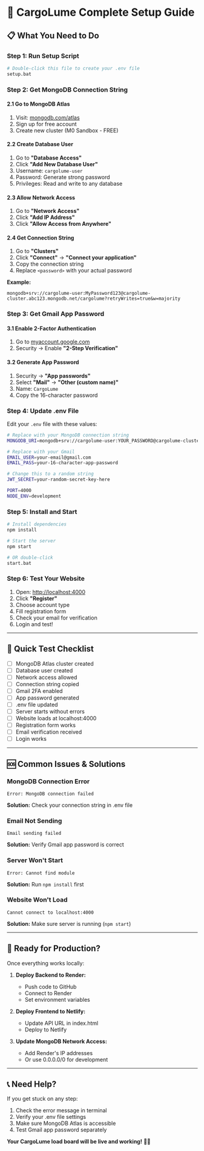 # 🚀 CargoLume Complete Setup Guide

## 📋 **What You Need to Do**

### **Step 1: Run Setup Script**
```bash
# Double-click this file to create your .env file
setup.bat
```

### **Step 2: Get MongoDB Connection String**

#### **2.1 Go to MongoDB Atlas**
1. Visit: [mongodb.com/atlas](https://mongodb.com/atlas)
2. Sign up for free account
3. Create new cluster (M0 Sandbox - FREE)

#### **2.2 Create Database User**
1. Go to **"Database Access"**
2. Click **"Add New Database User"**
3. Username: `cargolume-user`
4. Password: Generate strong password
5. Privileges: Read and write to any database

#### **2.3 Allow Network Access**
1. Go to **"Network Access"**
2. Click **"Add IP Address"**
3. Click **"Allow Access from Anywhere"**

#### **2.4 Get Connection String**
1. Go to **"Clusters"**
2. Click **"Connect"** → **"Connect your application"**
3. Copy the connection string
4. Replace `<password>` with your actual password

**Example:**
```
mongodb+srv://cargolume-user:MyPassword123@cargolume-cluster.abc123.mongodb.net/cargolume?retryWrites=true&w=majority
```

### **Step 3: Get Gmail App Password**

#### **3.1 Enable 2-Factor Authentication**
1. Go to [myaccount.google.com](https://myaccount.google.com)
2. Security → Enable **"2-Step Verification"**

#### **3.2 Generate App Password**
1. Security → **"App passwords"**
2. Select **"Mail"** → **"Other (custom name)"**
3. Name: `CargoLume`
4. Copy the 16-character password

### **Step 4: Update .env File**

Edit your `.env` file with these values:

```bash
# Replace with your MongoDB connection string
MONGODB_URI=mongodb+srv://cargolume-user:YOUR_PASSWORD@cargolume-cluster.xxxxx.mongodb.net/cargolume?retryWrites=true&w=majority

# Replace with your Gmail
EMAIL_USER=your-email@gmail.com
EMAIL_PASS=your-16-character-app-password

# Change this to a random string
JWT_SECRET=your-random-secret-key-here

PORT=4000
NODE_ENV=development
```

### **Step 5: Install and Start**

```bash
# Install dependencies
npm install

# Start the server
npm start

# OR double-click
start.bat
```

### **Step 6: Test Your Website**

1. Open: [http://localhost:4000](http://localhost:4000)
2. Click **"Register"**
3. Choose account type
4. Fill registration form
5. Check your email for verification
6. Login and test!

---

## 🎯 **Quick Test Checklist**

- [ ] MongoDB Atlas cluster created
- [ ] Database user created
- [ ] Network access allowed
- [ ] Connection string copied
- [ ] Gmail 2FA enabled
- [ ] App password generated
- [ ] .env file updated
- [ ] Server starts without errors
- [ ] Website loads at localhost:4000
- [ ] Registration form works
- [ ] Email verification received
- [ ] Login works

---

## 🆘 **Common Issues & Solutions**

### **MongoDB Connection Error**
```
Error: MongoDB connection failed
```
**Solution:** Check your connection string in .env file

### **Email Not Sending**
```
Email sending failed
```
**Solution:** Verify Gmail app password is correct

### **Server Won't Start**
```
Error: Cannot find module
```
**Solution:** Run `npm install` first

### **Website Won't Load**
```
Cannot connect to localhost:4000
```
**Solution:** Make sure server is running (`npm start`)

---

## 🚀 **Ready for Production?**

Once everything works locally:

1. **Deploy Backend to Render:**
   - Push code to GitHub
   - Connect to Render
   - Set environment variables

2. **Deploy Frontend to Netlify:**
   - Update API URL in index.html
   - Deploy to Netlify

3. **Update MongoDB Network Access:**
   - Add Render's IP addresses
   - Or use 0.0.0.0/0 for development

---

## 📞 **Need Help?**

If you get stuck on any step:
1. Check the error message in terminal
2. Verify your .env file settings
3. Make sure MongoDB Atlas is accessible
4. Test Gmail app password separately

**Your CargoLume load board will be live and working!** 🚛✨
